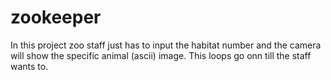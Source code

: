 # zookeeper
In this project zoo staff just has to input the habitat number and the camera will show the specific animal (ascii) image. This loops go onn till the staff wants to.
